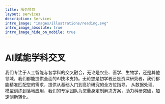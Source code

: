 ```yaml
---
title: 服务项目
layout: services
description: Services
intro_image: "images/illustrations/reading.svg"
intro_image_absolute: true
intro_image_hide_on_mobile: true
---
```


# AI赋能学科交叉
我们专注于人工智能与各学科的交叉融合，无论是农业、医学、生物学，还是其他领域，我们都能提供全面的AI技术支持。无论您是初学者还是资深研究者，我们都能精准匹配您的需求，提供从基础入门到高阶研究的全方位指导。 从数据处理、模型训练到落地应用，我们的专家团队为您量身定制解决方案，助力科研突破，加速创新转化。